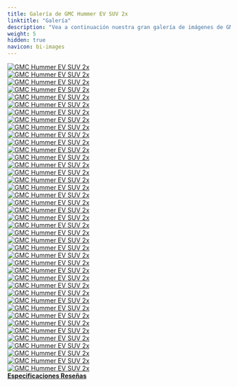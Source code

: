 ```yaml
---
title: Galería de GMC Hummer EV SUV 2x
linktitle: "Galería"
description: "Vea a continuación nuestra gran galería de imágenes de GMC Hummer EV SUV 2x. Haga clic en las imágenes para versiones en alta resolución."
weight: 5
hidden: true
navicon: bi-images
---
```

<!-- markdownlint-disable MD033 -->
<div class="row" id ="my-gallery">
	<div class="pswp-grid-item col-6 col-md-4">
		<a href="https://media.evkx.net/multimedia/models/gmc/hummer_ev/hummer_ev_suv_2x/camera_1.jpg"
data-pswp-src="https://media.evkx.net/multimedia/models/gmc/hummer_ev/hummer_ev_suv_2x/camera_1.jpg"
data-pswp-width="3000"
data-pswp-height="2000" 
target="_blank">
			<img src="https://media.evkx.net/multimedia/models/gmc/hummer_ev/hummer_ev_suv_2x/camera_1_xst.jpg" alt="GMC Hummer EV SUV 2x" class="img-fluid " />
		</a>
	</div>
	<div class="pswp-grid-item col-6 col-md-4">
		<a href="https://media.evkx.net/multimedia/models/gmc/hummer_ev/hummer_ev_suv_2x/chargeport_1.jpg"
data-pswp-src="https://media.evkx.net/multimedia/models/gmc/hummer_ev/hummer_ev_suv_2x/chargeport_1.jpg"
data-pswp-width="3000"
data-pswp-height="2000" 
target="_blank">
			<img src="https://media.evkx.net/multimedia/models/gmc/hummer_ev/hummer_ev_suv_2x/chargeport_1_xst.jpg" alt="GMC Hummer EV SUV 2x" class="img-fluid " />
		</a>
	</div>
	<div class="pswp-grid-item col-6 col-md-4">
		<a href="https://media.evkx.net/multimedia/models/gmc/hummer_ev/hummer_ev_suv_2x/details_1.jpg"
data-pswp-src="https://media.evkx.net/multimedia/models/gmc/hummer_ev/hummer_ev_suv_2x/details_1.jpg"
data-pswp-width="3000"
data-pswp-height="2000" 
target="_blank">
			<img src="https://media.evkx.net/multimedia/models/gmc/hummer_ev/hummer_ev_suv_2x/details_1_xst.jpg" alt="GMC Hummer EV SUV 2x" class="img-fluid " />
		</a>
	</div>
	<div class="pswp-grid-item col-6 col-md-4">
		<a href="https://media.evkx.net/multimedia/models/gmc/hummer_ev/hummer_ev_suv_2x/details_2.jpg"
data-pswp-src="https://media.evkx.net/multimedia/models/gmc/hummer_ev/hummer_ev_suv_2x/details_2.jpg"
data-pswp-width="3000"
data-pswp-height="2000" 
target="_blank">
			<img src="https://media.evkx.net/multimedia/models/gmc/hummer_ev/hummer_ev_suv_2x/details_2_xst.jpg" alt="GMC Hummer EV SUV 2x" class="img-fluid " />
		</a>
	</div>
	<div class="pswp-grid-item col-6 col-md-4">
		<a href="https://media.evkx.net/multimedia/models/gmc/hummer_ev/hummer_ev_suv_2x/details_3.jpg"
data-pswp-src="https://media.evkx.net/multimedia/models/gmc/hummer_ev/hummer_ev_suv_2x/details_3.jpg"
data-pswp-width="3000"
data-pswp-height="2000" 
target="_blank">
			<img src="https://media.evkx.net/multimedia/models/gmc/hummer_ev/hummer_ev_suv_2x/details_3_xst.jpg" alt="GMC Hummer EV SUV 2x" class="img-fluid " />
		</a>
	</div>
	<div class="pswp-grid-item col-6 col-md-4">
		<a href="https://media.evkx.net/multimedia/models/gmc/hummer_ev/hummer_ev_suv_2x/details_4.jpg"
data-pswp-src="https://media.evkx.net/multimedia/models/gmc/hummer_ev/hummer_ev_suv_2x/details_4.jpg"
data-pswp-width="3000"
data-pswp-height="2000" 
target="_blank">
			<img src="https://media.evkx.net/multimedia/models/gmc/hummer_ev/hummer_ev_suv_2x/details_4_xst.jpg" alt="GMC Hummer EV SUV 2x" class="img-fluid " />
		</a>
	</div>
	<div class="pswp-grid-item col-6 col-md-4">
		<a href="https://media.evkx.net/multimedia/models/gmc/hummer_ev/hummer_ev_suv_2x/drivemodes_1.jpg"
data-pswp-src="https://media.evkx.net/multimedia/models/gmc/hummer_ev/hummer_ev_suv_2x/drivemodes_1.jpg"
data-pswp-width="3000"
data-pswp-height="1200" 
target="_blank">
			<img src="https://media.evkx.net/multimedia/models/gmc/hummer_ev/hummer_ev_suv_2x/drivemodes_1_xst.jpg" alt="GMC Hummer EV SUV 2x" class="img-fluid " />
		</a>
	</div>
	<div class="pswp-grid-item col-6 col-md-4">
		<a href="https://media.evkx.net/multimedia/models/gmc/hummer_ev/hummer_ev_suv_2x/drivemodes_2.jpg"
data-pswp-src="https://media.evkx.net/multimedia/models/gmc/hummer_ev/hummer_ev_suv_2x/drivemodes_2.jpg"
data-pswp-width="3000"
data-pswp-height="1200" 
target="_blank">
			<img src="https://media.evkx.net/multimedia/models/gmc/hummer_ev/hummer_ev_suv_2x/drivemodes_2_xst.jpg" alt="GMC Hummer EV SUV 2x" class="img-fluid " />
		</a>
	</div>
	<div class="pswp-grid-item col-6 col-md-4">
		<a href="https://media.evkx.net/multimedia/models/gmc/hummer_ev/hummer_ev_suv_2x/dynamic_1.jpg"
data-pswp-src="https://media.evkx.net/multimedia/models/gmc/hummer_ev/hummer_ev_suv_2x/dynamic_1.jpg"
data-pswp-width="3000"
data-pswp-height="1887" 
target="_blank">
			<img src="https://media.evkx.net/multimedia/models/gmc/hummer_ev/hummer_ev_suv_2x/dynamic_1_xst.jpg" alt="GMC Hummer EV SUV 2x" class="img-fluid " />
		</a>
	</div>
	<div class="pswp-grid-item col-6 col-md-4">
		<a href="https://media.evkx.net/multimedia/models/gmc/hummer_ev/hummer_ev_suv_2x/dynamic_2.jpg"
data-pswp-src="https://media.evkx.net/multimedia/models/gmc/hummer_ev/hummer_ev_suv_2x/dynamic_2.jpg"
data-pswp-width="3000"
data-pswp-height="1740" 
target="_blank">
			<img src="https://media.evkx.net/multimedia/models/gmc/hummer_ev/hummer_ev_suv_2x/dynamic_2_xst.jpg" alt="GMC Hummer EV SUV 2x" class="img-fluid " />
		</a>
	</div>
	<div class="pswp-grid-item col-6 col-md-4">
		<a href="https://media.evkx.net/multimedia/models/gmc/hummer_ev/hummer_ev_suv_2x/dynamic_3.jpg"
data-pswp-src="https://media.evkx.net/multimedia/models/gmc/hummer_ev/hummer_ev_suv_2x/dynamic_3.jpg"
data-pswp-width="3000"
data-pswp-height="1939" 
target="_blank">
			<img src="https://media.evkx.net/multimedia/models/gmc/hummer_ev/hummer_ev_suv_2x/dynamic_3_xst.jpg" alt="GMC Hummer EV SUV 2x" class="img-fluid " />
		</a>
	</div>
	<div class="pswp-grid-item col-6 col-md-4">
		<a href="https://media.evkx.net/multimedia/models/gmc/hummer_ev/hummer_ev_suv_2x/dynamic_4.jpg"
data-pswp-src="https://media.evkx.net/multimedia/models/gmc/hummer_ev/hummer_ev_suv_2x/dynamic_4.jpg"
data-pswp-width="3000"
data-pswp-height="1951" 
target="_blank">
			<img src="https://media.evkx.net/multimedia/models/gmc/hummer_ev/hummer_ev_suv_2x/dynamic_4_xst.jpg" alt="GMC Hummer EV SUV 2x" class="img-fluid " />
		</a>
	</div>
	<div class="pswp-grid-item col-6 col-md-4">
		<a href="https://media.evkx.net/multimedia/models/gmc/hummer_ev/hummer_ev_suv_2x/dynamic_5.jpg"
data-pswp-src="https://media.evkx.net/multimedia/models/gmc/hummer_ev/hummer_ev_suv_2x/dynamic_5.jpg"
data-pswp-width="3000"
data-pswp-height="2000" 
target="_blank">
			<img src="https://media.evkx.net/multimedia/models/gmc/hummer_ev/hummer_ev_suv_2x/dynamic_5_xst.jpg" alt="GMC Hummer EV SUV 2x" class="img-fluid " />
		</a>
	</div>
	<div class="pswp-grid-item col-6 col-md-4">
		<a href="https://media.evkx.net/multimedia/models/gmc/hummer_ev/hummer_ev_suv_2x/exterior_1.jpg"
data-pswp-src="https://media.evkx.net/multimedia/models/gmc/hummer_ev/hummer_ev_suv_2x/exterior_1.jpg"
data-pswp-width="3000"
data-pswp-height="2000" 
target="_blank">
			<img src="https://media.evkx.net/multimedia/models/gmc/hummer_ev/hummer_ev_suv_2x/exterior_1_xst.jpg" alt="GMC Hummer EV SUV 2x" class="img-fluid " />
		</a>
	</div>
	<div class="pswp-grid-item col-6 col-md-4">
		<a href="https://media.evkx.net/multimedia/models/gmc/hummer_ev/hummer_ev_suv_2x/exterior_10.jpg"
data-pswp-src="https://media.evkx.net/multimedia/models/gmc/hummer_ev/hummer_ev_suv_2x/exterior_10.jpg"
data-pswp-width="3000"
data-pswp-height="2000" 
target="_blank">
			<img src="https://media.evkx.net/multimedia/models/gmc/hummer_ev/hummer_ev_suv_2x/exterior_10_xst.jpg" alt="GMC Hummer EV SUV 2x" class="img-fluid " />
		</a>
	</div>
	<div class="pswp-grid-item col-6 col-md-4">
		<a href="https://media.evkx.net/multimedia/models/gmc/hummer_ev/hummer_ev_suv_2x/exterior_2.jpg"
data-pswp-src="https://media.evkx.net/multimedia/models/gmc/hummer_ev/hummer_ev_suv_2x/exterior_2.jpg"
data-pswp-width="3000"
data-pswp-height="2000" 
target="_blank">
			<img src="https://media.evkx.net/multimedia/models/gmc/hummer_ev/hummer_ev_suv_2x/exterior_2_xst.jpg" alt="GMC Hummer EV SUV 2x" class="img-fluid " />
		</a>
	</div>
	<div class="pswp-grid-item col-6 col-md-4">
		<a href="https://media.evkx.net/multimedia/models/gmc/hummer_ev/hummer_ev_suv_2x/exterior_3.jpg"
data-pswp-src="https://media.evkx.net/multimedia/models/gmc/hummer_ev/hummer_ev_suv_2x/exterior_3.jpg"
data-pswp-width="3000"
data-pswp-height="1999" 
target="_blank">
			<img src="https://media.evkx.net/multimedia/models/gmc/hummer_ev/hummer_ev_suv_2x/exterior_3_xst.jpg" alt="GMC Hummer EV SUV 2x" class="img-fluid " />
		</a>
	</div>
	<div class="pswp-grid-item col-6 col-md-4">
		<a href="https://media.evkx.net/multimedia/models/gmc/hummer_ev/hummer_ev_suv_2x/exterior_4.jpg"
data-pswp-src="https://media.evkx.net/multimedia/models/gmc/hummer_ev/hummer_ev_suv_2x/exterior_4.jpg"
data-pswp-width="3000"
data-pswp-height="2000" 
target="_blank">
			<img src="https://media.evkx.net/multimedia/models/gmc/hummer_ev/hummer_ev_suv_2x/exterior_4_xst.jpg" alt="GMC Hummer EV SUV 2x" class="img-fluid " />
		</a>
	</div>
	<div class="pswp-grid-item col-6 col-md-4">
		<a href="https://media.evkx.net/multimedia/models/gmc/hummer_ev/hummer_ev_suv_2x/exterior_5.jpg"
data-pswp-src="https://media.evkx.net/multimedia/models/gmc/hummer_ev/hummer_ev_suv_2x/exterior_5.jpg"
data-pswp-width="3000"
data-pswp-height="2000" 
target="_blank">
			<img src="https://media.evkx.net/multimedia/models/gmc/hummer_ev/hummer_ev_suv_2x/exterior_5_xst.jpg" alt="GMC Hummer EV SUV 2x" class="img-fluid " />
		</a>
	</div>
	<div class="pswp-grid-item col-6 col-md-4">
		<a href="https://media.evkx.net/multimedia/models/gmc/hummer_ev/hummer_ev_suv_2x/exterior_6.jpg"
data-pswp-src="https://media.evkx.net/multimedia/models/gmc/hummer_ev/hummer_ev_suv_2x/exterior_6.jpg"
data-pswp-width="3000"
data-pswp-height="1580" 
target="_blank">
			<img src="https://media.evkx.net/multimedia/models/gmc/hummer_ev/hummer_ev_suv_2x/exterior_6_xst.jpg" alt="GMC Hummer EV SUV 2x" class="img-fluid " />
		</a>
	</div>
	<div class="pswp-grid-item col-6 col-md-4">
		<a href="https://media.evkx.net/multimedia/models/gmc/hummer_ev/hummer_ev_suv_2x/exterior_7.jpg"
data-pswp-src="https://media.evkx.net/multimedia/models/gmc/hummer_ev/hummer_ev_suv_2x/exterior_7.jpg"
data-pswp-width="3000"
data-pswp-height="2000" 
target="_blank">
			<img src="https://media.evkx.net/multimedia/models/gmc/hummer_ev/hummer_ev_suv_2x/exterior_7_xst.jpg" alt="GMC Hummer EV SUV 2x" class="img-fluid " />
		</a>
	</div>
	<div class="pswp-grid-item col-6 col-md-4">
		<a href="https://media.evkx.net/multimedia/models/gmc/hummer_ev/hummer_ev_suv_2x/exterior_8.jpg"
data-pswp-src="https://media.evkx.net/multimedia/models/gmc/hummer_ev/hummer_ev_suv_2x/exterior_8.jpg"
data-pswp-width="3000"
data-pswp-height="1977" 
target="_blank">
			<img src="https://media.evkx.net/multimedia/models/gmc/hummer_ev/hummer_ev_suv_2x/exterior_8_xst.jpg" alt="GMC Hummer EV SUV 2x" class="img-fluid " />
		</a>
	</div>
	<div class="pswp-grid-item col-6 col-md-4">
		<a href="https://media.evkx.net/multimedia/models/gmc/hummer_ev/hummer_ev_suv_2x/exterior_9.jpg"
data-pswp-src="https://media.evkx.net/multimedia/models/gmc/hummer_ev/hummer_ev_suv_2x/exterior_9.jpg"
data-pswp-width="3000"
data-pswp-height="2000" 
target="_blank">
			<img src="https://media.evkx.net/multimedia/models/gmc/hummer_ev/hummer_ev_suv_2x/exterior_9_xst.jpg" alt="GMC Hummer EV SUV 2x" class="img-fluid " />
		</a>
	</div>
	<div class="pswp-grid-item col-6 col-md-4">
		<a href="https://media.evkx.net/multimedia/models/gmc/hummer_ev/hummer_ev_suv_2x/frontseats_1.jpg"
data-pswp-src="https://media.evkx.net/multimedia/models/gmc/hummer_ev/hummer_ev_suv_2x/frontseats_1.jpg"
data-pswp-width="3000"
data-pswp-height="2000" 
target="_blank">
			<img src="https://media.evkx.net/multimedia/models/gmc/hummer_ev/hummer_ev_suv_2x/frontseats_1_xst.jpg" alt="GMC Hummer EV SUV 2x" class="img-fluid " />
		</a>
	</div>
	<div class="pswp-grid-item col-6 col-md-4">
		<a href="https://media.evkx.net/multimedia/models/gmc/hummer_ev/hummer_ev_suv_2x/frunk_1.jpg"
data-pswp-src="https://media.evkx.net/multimedia/models/gmc/hummer_ev/hummer_ev_suv_2x/frunk_1.jpg"
data-pswp-width="3000"
data-pswp-height="2000" 
target="_blank">
			<img src="https://media.evkx.net/multimedia/models/gmc/hummer_ev/hummer_ev_suv_2x/frunk_1_xst.jpg" alt="GMC Hummer EV SUV 2x" class="img-fluid " />
		</a>
	</div>
	<div class="pswp-grid-item col-6 col-md-4">
		<a href="https://media.evkx.net/multimedia/models/gmc/hummer_ev/hummer_ev_suv_2x/headlights_1.jpg"
data-pswp-src="https://media.evkx.net/multimedia/models/gmc/hummer_ev/hummer_ev_suv_2x/headlights_1.jpg"
data-pswp-width="3000"
data-pswp-height="2000" 
target="_blank">
			<img src="https://media.evkx.net/multimedia/models/gmc/hummer_ev/hummer_ev_suv_2x/headlights_1_xst.jpg" alt="GMC Hummer EV SUV 2x" class="img-fluid " />
		</a>
	</div>
	<div class="pswp-grid-item col-6 col-md-4">
		<a href="https://media.evkx.net/multimedia/models/gmc/hummer_ev/hummer_ev_suv_2x/hmi_1.jpg"
data-pswp-src="https://media.evkx.net/multimedia/models/gmc/hummer_ev/hummer_ev_suv_2x/hmi_1.jpg"
data-pswp-width="3000"
data-pswp-height="2000" 
target="_blank">
			<img src="https://media.evkx.net/multimedia/models/gmc/hummer_ev/hummer_ev_suv_2x/hmi_1_xst.jpg" alt="GMC Hummer EV SUV 2x" class="img-fluid " />
		</a>
	</div>
	<div class="pswp-grid-item col-6 col-md-4">
		<a href="https://media.evkx.net/multimedia/models/gmc/hummer_ev/hummer_ev_suv_2x/interior_1.jpg"
data-pswp-src="https://media.evkx.net/multimedia/models/gmc/hummer_ev/hummer_ev_suv_2x/interior_1.jpg"
data-pswp-width="3000"
data-pswp-height="1794" 
target="_blank">
			<img src="https://media.evkx.net/multimedia/models/gmc/hummer_ev/hummer_ev_suv_2x/interior_1_xst.jpg" alt="GMC Hummer EV SUV 2x" class="img-fluid " />
		</a>
	</div>
	<div class="pswp-grid-item col-6 col-md-4">
		<a href="https://media.evkx.net/multimedia/models/gmc/hummer_ev/hummer_ev_suv_2x/interior_2.jpg"
data-pswp-src="https://media.evkx.net/multimedia/models/gmc/hummer_ev/hummer_ev_suv_2x/interior_2.jpg"
data-pswp-width="3000"
data-pswp-height="1664" 
target="_blank">
			<img src="https://media.evkx.net/multimedia/models/gmc/hummer_ev/hummer_ev_suv_2x/interior_2_xst.jpg" alt="GMC Hummer EV SUV 2x" class="img-fluid " />
		</a>
	</div>
	<div class="pswp-grid-item col-6 col-md-4">
		<a href="https://media.evkx.net/multimedia/models/gmc/hummer_ev/hummer_ev_suv_2x/interior_3.jpg"
data-pswp-src="https://media.evkx.net/multimedia/models/gmc/hummer_ev/hummer_ev_suv_2x/interior_3.jpg"
data-pswp-width="3000"
data-pswp-height="1991" 
target="_blank">
			<img src="https://media.evkx.net/multimedia/models/gmc/hummer_ev/hummer_ev_suv_2x/interior_3_xst.jpg" alt="GMC Hummer EV SUV 2x" class="img-fluid " />
		</a>
	</div>
	<div class="pswp-grid-item col-6 col-md-4">
		<a href="https://media.evkx.net/multimedia/models/gmc/hummer_ev/hummer_ev_suv_2x/interior_4.jpg"
data-pswp-src="https://media.evkx.net/multimedia/models/gmc/hummer_ev/hummer_ev_suv_2x/interior_4.jpg"
data-pswp-width="3000"
data-pswp-height="2000" 
target="_blank">
			<img src="https://media.evkx.net/multimedia/models/gmc/hummer_ev/hummer_ev_suv_2x/interior_4_xst.jpg" alt="GMC Hummer EV SUV 2x" class="img-fluid " />
		</a>
	</div>
	<div class="pswp-grid-item col-6 col-md-4">
		<a href="https://media.evkx.net/multimedia/models/gmc/hummer_ev/hummer_ev_suv_2x/main_1.jpg"
data-pswp-src="https://media.evkx.net/multimedia/models/gmc/hummer_ev/hummer_ev_suv_2x/main_1.jpg"
data-pswp-width="3000"
data-pswp-height="2000" 
target="_blank">
			<img src="https://media.evkx.net/multimedia/models/gmc/hummer_ev/hummer_ev_suv_2x/main_1_xst.jpg" alt="GMC Hummer EV SUV 2x" class="img-fluid " />
		</a>
	</div>
	<div class="pswp-grid-item col-6 col-md-4">
		<a href="https://media.evkx.net/multimedia/models/gmc/hummer_ev/hummer_ev_suv_2x/roof_1.jpg"
data-pswp-src="https://media.evkx.net/multimedia/models/gmc/hummer_ev/hummer_ev_suv_2x/roof_1.jpg"
data-pswp-width="3000"
data-pswp-height="2000" 
target="_blank">
			<img src="https://media.evkx.net/multimedia/models/gmc/hummer_ev/hummer_ev_suv_2x/roof_1_xst.jpg" alt="GMC Hummer EV SUV 2x" class="img-fluid " />
		</a>
	</div>
	<div class="pswp-grid-item col-6 col-md-4">
		<a href="https://media.evkx.net/multimedia/models/gmc/hummer_ev/hummer_ev_suv_2x/screens_1.jpg"
data-pswp-src="https://media.evkx.net/multimedia/models/gmc/hummer_ev/hummer_ev_suv_2x/screens_1.jpg"
data-pswp-width="3000"
data-pswp-height="1644" 
target="_blank">
			<img src="https://media.evkx.net/multimedia/models/gmc/hummer_ev/hummer_ev_suv_2x/screens_1_xst.jpg" alt="GMC Hummer EV SUV 2x" class="img-fluid " />
		</a>
	</div>
	<div class="pswp-grid-item col-6 col-md-4">
		<a href="https://media.evkx.net/multimedia/models/gmc/hummer_ev/hummer_ev_suv_2x/screens_2.jpg"
data-pswp-src="https://media.evkx.net/multimedia/models/gmc/hummer_ev/hummer_ev_suv_2x/screens_2.jpg"
data-pswp-width="3000"
data-pswp-height="2000" 
target="_blank">
			<img src="https://media.evkx.net/multimedia/models/gmc/hummer_ev/hummer_ev_suv_2x/screens_2_xst.jpg" alt="GMC Hummer EV SUV 2x" class="img-fluid " />
		</a>
	</div>
	<div class="pswp-grid-item col-6 col-md-4">
		<a href="https://media.evkx.net/multimedia/models/gmc/hummer_ev/hummer_ev_suv_2x/screens_3.jpg"
data-pswp-src="https://media.evkx.net/multimedia/models/gmc/hummer_ev/hummer_ev_suv_2x/screens_3.jpg"
data-pswp-width="3000"
data-pswp-height="2000" 
target="_blank">
			<img src="https://media.evkx.net/multimedia/models/gmc/hummer_ev/hummer_ev_suv_2x/screens_3_xst.jpg" alt="GMC Hummer EV SUV 2x" class="img-fluid " />
		</a>
	</div>
	<div class="pswp-grid-item col-6 col-md-4">
		<a href="https://media.evkx.net/multimedia/models/gmc/hummer_ev/hummer_ev_suv_2x/screens_4.jpg"
data-pswp-src="https://media.evkx.net/multimedia/models/gmc/hummer_ev/hummer_ev_suv_2x/screens_4.jpg"
data-pswp-width="3000"
data-pswp-height="1200" 
target="_blank">
			<img src="https://media.evkx.net/multimedia/models/gmc/hummer_ev/hummer_ev_suv_2x/screens_4_xst.jpg" alt="GMC Hummer EV SUV 2x" class="img-fluid " />
		</a>
	</div>
	<div class="pswp-grid-item col-6 col-md-4">
		<a href="https://media.evkx.net/multimedia/models/gmc/hummer_ev/hummer_ev_suv_2x/trunk_1.jpg"
data-pswp-src="https://media.evkx.net/multimedia/models/gmc/hummer_ev/hummer_ev_suv_2x/trunk_1.jpg"
data-pswp-width="3000"
data-pswp-height="1999" 
target="_blank">
			<img src="https://media.evkx.net/multimedia/models/gmc/hummer_ev/hummer_ev_suv_2x/trunk_1_xst.jpg" alt="GMC Hummer EV SUV 2x" class="img-fluid " />
		</a>
	</div>
	<div class="pswp-grid-item col-6 col-md-4">
		<a href="https://media.evkx.net/multimedia/models/gmc/hummer_ev/hummer_ev_suv_2x/trunk_2.jpg"
data-pswp-src="https://media.evkx.net/multimedia/models/gmc/hummer_ev/hummer_ev_suv_2x/trunk_2.jpg"
data-pswp-width="3000"
data-pswp-height="2000" 
target="_blank">
			<img src="https://media.evkx.net/multimedia/models/gmc/hummer_ev/hummer_ev_suv_2x/trunk_2_xst.jpg" alt="GMC Hummer EV SUV 2x" class="img-fluid " />
		</a>
	</div>
	<div class="pswp-grid-item col-6 col-md-4">
		<a href="https://media.evkx.net/multimedia/models/gmc/hummer_ev/hummer_ev_suv_2x/trunk_3.jpg"
data-pswp-src="https://media.evkx.net/multimedia/models/gmc/hummer_ev/hummer_ev_suv_2x/trunk_3.jpg"
data-pswp-width="3000"
data-pswp-height="2000" 
target="_blank">
			<img src="https://media.evkx.net/multimedia/models/gmc/hummer_ev/hummer_ev_suv_2x/trunk_3_xst.jpg" alt="GMC Hummer EV SUV 2x" class="img-fluid " />
		</a>
	</div>
	<div class="pswp-grid-item col-6 col-md-4">
		<a href="https://media.evkx.net/multimedia/models/gmc/hummer_ev/hummer_ev_suv_2x/wheels_1.jpg"
data-pswp-src="https://media.evkx.net/multimedia/models/gmc/hummer_ev/hummer_ev_suv_2x/wheels_1.jpg"
data-pswp-width="3000"
data-pswp-height="1999" 
target="_blank">
			<img src="https://media.evkx.net/multimedia/models/gmc/hummer_ev/hummer_ev_suv_2x/wheels_1_xst.jpg" alt="GMC Hummer EV SUV 2x" class="img-fluid " />
		</a>
	</div>
</div>
<script type="module">
  import PhotoSwipeLightbox from '/js/photoswipe-lightbox.esm.js';
    const lightbox = new PhotoSwipeLightbox({
       gallery: '#my-gallery',
        children: 'a',
        pswpModule: () => import('/js/photoswipe.esm.js')
    });
lightbox.init();
</script>
<div class="mt-3 mb-3">
<a href="../specifications/" class="text-decoration-none text-black">
<strong><i class="bi-arrow-left"></i> Especificaciones </strong>
</a>
<a href="../reviews/" class="text-decoration-none text-black float-end">
<strong>Reseñas <i class="bi-arrow-right"></i></strong>
</a>
</div>
